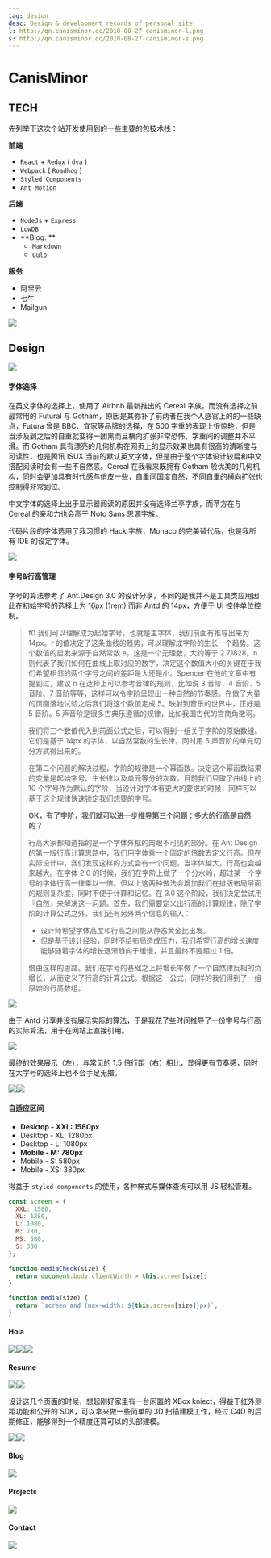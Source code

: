 ```yaml
---
tag: design
desc: Design & development records of personal site
l: http://qn.canisminor.cc/2018-08-27-canisminor-l.png
s: http://qn.canisminor.cc/2018-08-27-canisminor-s.png
---
```


# CanisMinor

## TECH

先列举下这次个站开发使用到的一些主要的包技术栈：

**前端**

- `React` + `Redux` ( `dva` )
- `Webpack` ( `Roadhog` )
- `Styled Components`
- `Ant Motion`

**后端**

- `NodeJs` + `Express`
- `LowDB`
- **Blog: **
  - `Markdown`
  - `Gulp`

**服务**

- 阿里云
- 七牛
- Mailgun

![](http://qn.canisminor.cc/2018-08-24-cm-1.png)

## Design

![](http://qn.canisminor.cc/2018-08-24-cm-2.png)

#### 字体选择

在英文字体的选择上，使用了 Airbnb 最新推出的 Cereal 字族，而没有选择之前最常用的 Futural 与 Gotham，原因是其弥补了前两者在我个人感官上的的一些缺点，Futura 曾是 BBC、宜家等品牌的选择，在 500 字重的表现上很惊艳，但是当涉及到之后的自重就变得一团黑而且横向扩张非常恐怖，字重间的调整并不平滑。而 Gotham 具有漂亮的几何机构在网页上的显示效果也具有很高的清晰度与可读性，也是腾讯 ISUX 当前的默认英文字体，但是由于整个字体设计较扁和中文搭配阅读时会有一些不自然感。Cereal 在我看来既拥有 Gotham 般优美的几何机构，同时会更加具有时代感与俏皮一些，自重间国度自然，不同自重的横向扩张也控制得非常到位。

中文字体的选择上出于显示器阅读的原因并没有选择兰亭字族，而苹方在与 Cereal 的亲和力也会高于 Noto Sans 思源字族。

代码片段的字体选用了我习惯的 Hack 字族，Monaco 的完美替代品，也是我所有 IDE 的设定字体。

![](http://qn.canisminor.cc/2018-08-27-cm-3.png)

#### 字号&行高管理

字号的算法参考了 Ant.Design 3.0 的设计分享，不同的是我并不是工具类应用因此在初始字号的选择上为 16px (1rem) 而非 Antd 的 14px，方便于 UI 控件单位控制。

> f0 我们可以理解成为起始字号，也就是主字体，我们前面有推导出来为 14px。r 的值决定了这条曲线的趋势，可以理解成字阶的生长一个趋势。这个数值的启发来源于自然常数 e，这是一个无理数，大约等于 2.71828。n 则代表了我们如何在曲线上取对应的数字，决定这个数值大小的关键在于我们希望相邻的两个字号之间的差距是大还是小。Spencer 在他的文章中有提到过，建议 n 在选择上可以参考音律的规则，比如说 3 音阶、4 音阶、5 音阶、7 音阶等等，这样可以令字阶呈现出一种自然的节奏感。在做了大量的页面落地试验之后我们将这个数值定成 5。映射到音乐的世界中，正好是 5 音阶。5 声音阶是很多古典乐遵循的规律，比如我国古代的宫商角徵羽。
>
> 我们将三个数值代入到前面公式之后，可以得到一组关于字阶的原始数组。它们是基于 14px 的字体，以自然常数的生长律，同时用 5 声音阶的单元切分方式得出来的。
>
> 在第二个问题的解决过程，字阶的规律是一个幂函数。决定这个幂函数结果的变量是起始字号、生长律以及单元等分的次数。目前我们只取了曲线上的 10 个字号作为默认的字阶，当设计对字体有更大的要求的时候，同样可以基于这个规律快速锁定我们想要的字号。
>
> **OK，有了字阶，我们就可以进一步推导第三个问题：多大的行高是自然的？**
>
> 行高大家都知道指的是一个字体外框的肉眼不可见的部分。在 Ant Design 的第一版行高计算思路中，我们用字体乘一个固定的倍数去定义行高。但在实际设计中，我们发现这样的方式会有一个问题，当字体越大，行高也会越来越大。在字体 2.0 的时候，我们在字阶上做了一个分水岭，超过某一个字号的字体行高一律乘以一倍。但以上这两种做法会增加我们在排版布局层面的规则复杂度，同时不便于计算和记忆。在 3.0 这个阶段，我们决定尝试用『自然』来解决这一问题。首先，我们需要定义出行高的计算规律，除了字阶的计算公式之外，我们还有另外两个信息的输入：
>
> - 设计师希望字体高度和行高之间能从静态黄金比出发。
> - 但是基于设计经验，同时不给布局造成压力，我们希望行高的增长速度能够随着字体的增长逐渐趋向于缓慢，并且最终不要超过 1 倍。
>
> 借由这样的思路。我们在字号的基础之上将增长率做了一个自然律反相的负增长，从而定义了行高的计算公式。根据这一公式，同样的我们得到了一组原始的行高数组。

![](http://qn.canisminor.cc/2018-08-24-cm-4.png)

由于 Antd 分享并没有展示实际的算法，于是我花了些时间推导了一份字号与行高的实际算法，用于在网站上直接引用。

![](http://qn.canisminor.cc/2018-08-24-cm-5.png)

最终的效果展示（左），与常见的 1.5 倍行距（右）相比，显得更有节奏感，同时在大字号的选择上也不会手足无措。

![](http://qn.canisminor.cc/2018-08-24-cm-7.png)![](http://qn.canisminor.cc/2018-08-24-cm-6.png)

#### 自适应区间

- **Desktop - XXL: 1580px**
- Desktop - XL: 1280px
- Desktop - L: 1080px
- **Mobile - M: 780px**
- Mobile - S: 580px
- Mobile - XS: 380px

得益于 `styled-components` 的使用，各种样式与媒体查询可以用 JS 轻松管理。

```js
const screen = {
  XXL: 1580,
  XL: 1280,
  L: 1080,
  M: 780,
  MS: 580,
  S: 380
};

function mediaCheck(size) {
  return document.body.clientWidth > this.screen[size];
}

function media(size) {
  return `screen and (max-width: ${this.screen[size]}px)`;
}
```

#### Hola

![](http://qn.canisminor.cc/2018-08-27-cm-7.png)![](http://qn.canisminor.cc/2018-08-27-cm-8.png)![](http://qn.canisminor.cc/2018-08-27-cm-9.png)

#### Resume

![](http://qn.canisminor.cc/2018-08-27-cm-10.png)![](http://qn.canisminor.cc/2018-08-27-cm-10-2.png)

设计这几个页面的时候，想起刚好家里有一台闲置的 XBox kniect，得益于红外测距功能和公开的 SDK，可以拿来做一些简单的 3D 扫描建模工作，经过 C4D 的后期修正，能够得到一个精度还算可以的头部建模。

![](http://qn.canisminor.cc/2018-08-27-cm-13.png)![](http://qn.canisminor.cc/2018-08-27-cm-12.png)

#### Blog

![](http://qn.canisminor.cc/2018-08-27-cm-14.png)

#### Projects

![](http://qn.canisminor.cc/2018-08-27-cm-15.png)

#### Contact

![](http://qn.canisminor.cc/2018-08-27-cm-16.png)
